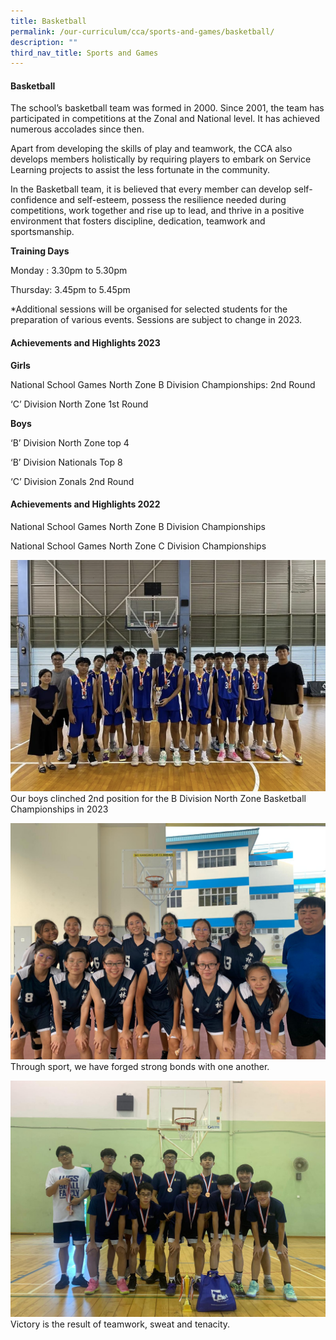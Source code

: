 ```yaml
---
title: Basketball
permalink: /our-curriculum/cca/sports-and-games/basketball/
description: ""
third_nav_title: Sports and Games
---
```

#### Basketball

The school’s basketball team was formed in 2000. Since 2001, the team has participated in competitions at the Zonal and National level. It has achieved numerous accolades since then. 

Apart from developing the skills of play and teamwork, the CCA also develops members holistically by requiring players to embark on Service Learning projects to assist the less fortunate in the community. 

In the Basketball team, it is believed that every member can develop self-confidence and self-esteem, possess the resilience needed during competitions, work together and rise up to lead, and thrive in a positive environment that fosters discipline, dedication, teamwork and sportsmanship.

**Training Days**

Monday : 3.30pm to 5.30pm

Thursday: 3.45pm to 5.45pm

\*Additional sessions will be organised for selected students for the preparation of various events. Sessions are subject to change in 2023.

#### Achievements and Highlights 2023


**Girls**

National School Games North Zone B Division Championships: 2nd Round

‘C’ Division North Zone 1st Round


**Boys**

‘B’ Division North Zone top 4

‘B’ Division Nationals Top 8

‘C’ Division Zonals 2nd Round




#### Achievements and Highlights 2022

National School Games North Zone B Division Championships

National School Games North Zone C Division Championships

![](/images/CCAs/Basketball/screenshot.png)
Our boys clinched 2nd position for the B Division North Zone Basketball Championships in 2023

![](/images/CCAs/BDivGirls2020.jpeg)
Through sport, we have forged strong bonds with one another.

![](/images/CCAs/BDivBoys2020.jpeg)
Victory is the result of teamwork, sweat and tenacity.
